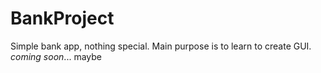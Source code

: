 # BankProject

Simple bank app, nothing special. Main purpose is to learn to create GUI. *coming soon*... maybe
